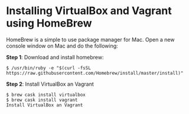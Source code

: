 Installing VirtualBox and Vagrant using HomeBrew
==

HomeBrew is a simple to use package manager for Mac. Open a new console window on Mac and do the following:

**Step 1**: Download and install homebrew:
```
$ /usr/bin/ruby -e "$(curl -fsSL https://raw.githubusercontent.com/Homebrew/install/master/install)"
```

**Step 2**: Install VirtualBox an Vagrant
```
$ brew cask install virtualbox
$ brew cask install vagrant
Install VirtualBox an Vagrant
```
